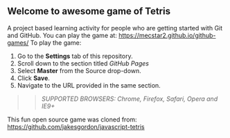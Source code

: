 ## Welcome to awesome game of Tetris

A project based learning activity for people who are getting started with Git and GitHub.
<span class="x x-first x-last">You can play the game at: https://mecstar2.github.io/github-games/</span>
To play the game:
1. Go to the **Settings** tab of this repository.
1. Scroll down to the section titled _GitHub Pages_
1. Select **Master** from the Source drop-down.
1. Click **Save**.
1. Navigate to the URL provided in the same section.

>> _*SUPPORTED BROWSERS*: Chrome, Firefox, Safari, Opera and IE9+_

This fun open source game was cloned from: https://github.com/jakesgordon/javascript-tetris
